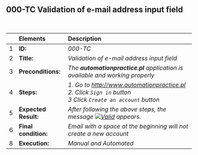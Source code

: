 ##  000-TC Validation of e-mail address input field

<br>

|     | Elements             | Description                                  |
| :-- | :------------------- | :---------------------------------------------------------------------------------------- |
| 1   | **ID:**              | _000-TC_                                                                                  |
| 2   | **Title:**           | _Validation of e-mail address input field_                                                |
| 3   | **Preconditions:**   | _The **automationpractice.pl** application is available and working properly_            |
| 4   | **Steps:**           | _1. Go to http://www.automationpractice.pl <br> 2. Click `Sign in` button <br> 3 Click `Create an account` button_ |
| 5   | **Expected Result:** | _After following the above steps, the message [![Valid](https://img.shields.io/badge/Invalid%20email%20address.-f3515c)](#) appears._        |
| 6   | **Final condition:** | _Email with a space at the beginning will not create a new account_                       |
| 8   | **Execution:**       | _Manual and Automated_                                                                    |
